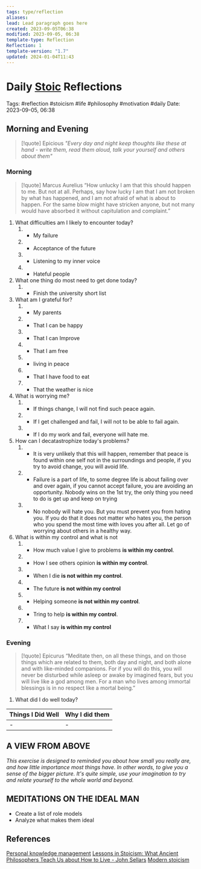 ```yaml
---
tags: type/reflection
aliases: 
lead: Lead paragraph goes here
created: 2023-09-05T06:38
modified: 2023-09-05, 06:38
template-type: Reflection
Reflection: 1
template-version: "1.7"
updated: 2024-01-04T11:43
---
```



# Daily [Stoic](Stoicism.md) Reflections

Tags:  #reflection #stoicism #life #philosophy #motivation #daily
Date: 2023-09-05, 06:38

## Morning and Evening

> [!quote] Epicious 
> _"Every day and night keep thoughts like these at hand - write them, 
> read them aloud, talk your yourself and others about them"_


### Morning

> [!quote] Marcus Aurelius
> “How unlucky I am that this should happen to me. But not at all. Perhaps, say 
> how lucky I am that I am not broken by what has happened, and I am not 
> afraid  of what is about to happen. For the same blow might have stricken 
> anyone, but not many would have absorbed it without capitulation 
> and complaint.”

1. What difficulties am I likely to encounter today?
	1. - My failure 
	2. - Acceptance of the future
	3. - Listening to my inner voice
	4. - Hateful people 
2. What one thing do most need to get done today?
	1. - Finish the university short list
3. What am I grateful for?
	1. - My parents
	2. - That I can be happy 
	3. - That I can Improve
	4. - That I am free
	5. - living in peace 
	6. - That I have food to eat
	7. - That the weather is nice 
4. What is worrying me?
	1. - If things change, I will not find such peace again. 
	2. - If I get challenged and fail, I will not to be able to fail again.
	3. - If I do my work and fail, everyone will hate me.
5. How can I decatastrophize today's problems?
	1. - It is very unlikely that this will happen, remember that peace is found within one self not in the surroundings and people, if you try to avoid change, you will avoid life.
	2. - Failure is a part of life, to some degree life is about failing over and over again, if you cannot accept failure, you are avoiding an opportunity. Nobody wins on the 1st try, the only thing you need to do is get up and keep on trying 
	3. - No nobody will hate you. But you must prevent you from hating you. If you do that it does not matter who hates you, the person who you spend the most time with loves you after all. Let go of worrying about others in a healthy way.
6. What is within my control and what is not
	1. - How much value I give to problems **is within my control**.
	2. - How I see others opinion **is within my control**.
	3. - When I die **is not within my control**.
	4.  - The future **is not within my control**
	5.  - Helping someone **is not within my control**.
	6. - Tring to help **is within my control**.
	7.  - What I say **is within my control**

### Evening

> [!quote]  Epicurus
> “Meditate then, on all these things, and on those things which are related 
> to them, both day and night, and both alone and with like-minded 
> companions. For if you will do this, you will never be disturbed while 
> asleep or awake by imagined fears, but you will live like a god among 
> men. For a man who lives among immortal blessings is in no respect 
> like a mortal being.”

1. What did I do well today?

| Things I Did Well | Why I did them |
| ------------------- | ---------------- |
| -                 | -              |

## A VIEW FROM ABOVE

_This exercise is designed to reminded you about how small you really are, and how little importance most things have. In other words, to give you a sense of the bigger picture. It's quite simple, use your imagination to try and relate yourself to the whole world and beyond._

## MEDITATIONS ON THE IDEAL MAN

- Create a list of role models 
- Analyze what makes them ideal 

## References

[Personal knowledge management](Personal%20knowledge%20management.md)
[Lessons in Stoicism: What Ancient Philosophers Teach Us about How to Live - John Sellars](https://books.google.cz/books/about/Lessons_in_Stoicism.html?id=ky84zQEACAAJ&redir_esc=y)
[Modern stoicism](https://modernstoicism.com/)


